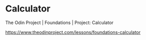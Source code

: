 # Calculator

The Odin Project | Foundations | Project: Calculator

https://www.theodinproject.com/lessons/foundations-calculator